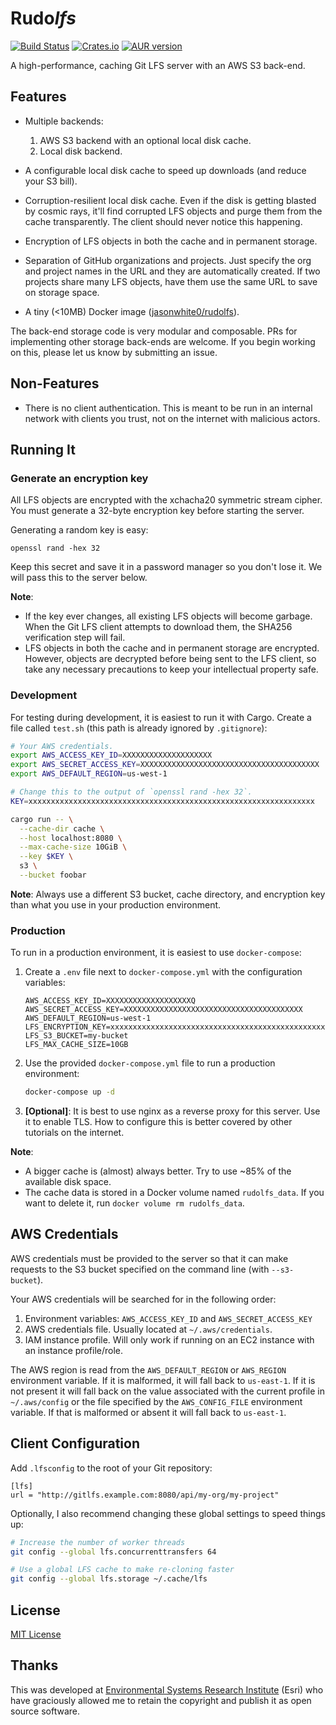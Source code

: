 # Rudo*lfs*

[![Build Status](https://api.cirrus-ci.com/github/jasonwhite/rudolfs.svg?branch=master)](https://cirrus-ci.com/github/jasonwhite/rudolfs) [![Crates.io](https://img.shields.io/crates/v/rudolfs.svg)](https://crates.io/crates/rudolfs) [![AUR version](https://img.shields.io/aur/version/rudolfs)](https://aur.archlinux.org/packages/rudolfs/)

A high-performance, caching Git LFS server with an AWS S3 back-end.

## Features

 - Multiple backends:

   1. AWS S3 backend with an optional local disk cache.
   2. Local disk backend.

 - A configurable local disk cache to speed up downloads (and reduce your
   S3 bill).

 - Corruption-resilient local disk cache. Even if the disk is getting
   blasted by cosmic rays, it'll find corrupted LFS objects and purge them from
   the cache transparently. The client should never notice this happening.

 - Encryption of LFS objects in both the cache and in permanent storage.

 - Separation of GitHub organizations and projects. Just specify the org and
   project names in the URL and they are automatically created. If two projects
   share many LFS objects, have them use the same URL to save on storage space.

 - A tiny (&lt;10MB) Docker image ([jasonwhite0/rudolfs][]).

[jasonwhite0/rudolfs]: https://hub.docker.com/r/jasonwhite0/rudolfs

The back-end storage code is very modular and composable. PRs for implementing
other storage back-ends are welcome. If you begin working on this, please let us
know by submitting an issue.

## Non-Features

 - There is no client authentication. This is meant to be run in an internal
   network with clients you trust, not on the internet with malicious actors.

## Running It

### Generate an encryption key

All LFS objects are encrypted with the xchacha20 symmetric stream cipher. You
must generate a 32-byte encryption key before starting the server.

Generating a random key is easy:

    openssl rand -hex 32

Keep this secret and save it in a password manager so you don't lose it. We will
pass this to the server below.

**Note**:
 - If the key ever changes, all existing LFS objects will become garbage.
   When the Git LFS client attempts to download them, the SHA256 verification
   step will fail.
 - LFS objects in both the cache and in permanent storage are encrypted.
   However, objects are decrypted before being sent to the LFS client, so take
   any necessary precautions to keep your intellectual property safe.

### Development

For testing during development, it is easiest to run it with Cargo. Create
a file called `test.sh` (this path is already ignored by `.gitignore`):

```bash
# Your AWS credentials.
export AWS_ACCESS_KEY_ID=XXXXXXXXXXXXXXXXXXXX
export AWS_SECRET_ACCESS_KEY=XXXXXXXXXXXXXXXXXXXXXXXXXXXXXXXXXXXXXXXX
export AWS_DEFAULT_REGION=us-west-1

# Change this to the output of `openssl rand -hex 32`.
KEY=xxxxxxxxxxxxxxxxxxxxxxxxxxxxxxxxxxxxxxxxxxxxxxxxxxxxxxxxxxxxxxxx

cargo run -- \
  --cache-dir cache \
  --host localhost:8080 \
  --max-cache-size 10GiB \
  --key $KEY \
  s3 \
  --bucket foobar
```

**Note**: Always use a different S3 bucket, cache directory, and encryption key
than what you use in your production environment.

### Production

To run in a production environment, it is easiest to use `docker-compose`:

 1. Create a `.env` file next to `docker-compose.yml` with the configuration
    variables:

    ```
    AWS_ACCESS_KEY_ID=XXXXXXXXXXXXXXXXXXXQ
    AWS_SECRET_ACCESS_KEY=XXXXXXXXXXXXXXXXXXXXXXXXXXXXXXXXXXXXXXXX
    AWS_DEFAULT_REGION=us-west-1
    LFS_ENCRYPTION_KEY=xxxxxxxxxxxxxxxxxxxxxxxxxxxxxxxxxxxxxxxxxxxxxxxxxxxxxxxxxxxxxxxx
    LFS_S3_BUCKET=my-bucket
    LFS_MAX_CACHE_SIZE=10GB
    ```

 2. Use the provided `docker-compose.yml` file to run a production environment:

    ```bash
    docker-compose up -d
    ```

 3. **[Optional]**: It is best to use nginx as a reverse proxy for this server.
    Use it to enable TLS. How to configure this is better covered by other
    tutorials on the internet.

**Note**:
 - A bigger cache is (almost) always better. Try to use ~85% of the available
   disk space.
 - The cache data is stored in a Docker volume named `rudolfs_data`. If you
   want to delete it, run `docker volume rm rudolfs_data`.

## AWS Credentials

AWS credentials must be provided to the server so that it can make requests to
the S3 bucket specified on the command line (with `--s3-bucket`).

Your AWS credentials will be searched for in the following order:

 1. Environment variables: `AWS_ACCESS_KEY_ID` and `AWS_SECRET_ACCESS_KEY`
 2. AWS credentials file. Usually located at `~/.aws/credentials`.
 3. IAM instance profile. Will only work if running on an EC2 instance with an
    instance profile/role.

The AWS region is read from the `AWS_DEFAULT_REGION` or `AWS_REGION` environment
variable. If it is malformed, it will fall back to `us-east-1`. If it is not
present it will fall back on the value associated with the current profile in
`~/.aws/config` or the file specified by the `AWS_CONFIG_FILE` environment
variable. If that is malformed or absent it will fall back to `us-east-1`.

## Client Configuration

Add `.lfsconfig` to the root of your Git repository:

```
[lfs]
url = "http://gitlfs.example.com:8080/api/my-org/my-project"
```

Optionally, I also recommend changing these global settings to speed things up:

``` bash
# Increase the number of worker threads
git config --global lfs.concurrenttransfers 64

# Use a global LFS cache to make re-cloning faster
git config --global lfs.storage ~/.cache/lfs
```

## License

[MIT License](/LICENSE)

## Thanks

This was developed at [Environmental Systems Research
Institute](http://www.esri.com/) (Esri) who have graciously allowed me to retain
the copyright and publish it as open source software.
